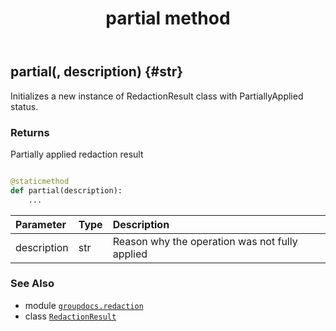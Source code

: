 ﻿---
title: partial method
second_title: GroupDocs.Redaction for Python via .NET API References
description: 
type: docs
weight: 30
url: /python-net/groupdocs.redaction/redactionresult/partial/
is_root: false
---

## partial(, description) {#str}

Initializes a new instance of RedactionResult class with PartiallyApplied status.


### Returns 


Partially applied redaction result


```python

@staticmethod
def partial(description):
    ...
```


| Parameter | Type | Description |
| :- | :- | :- |
| description | str | Reason why the operation was not fully applied |



### See Also
* module [`groupdocs.redaction`](../../)
* class [`RedactionResult`](/redaction/python-net/groupdocs.redaction/redactionresult)
